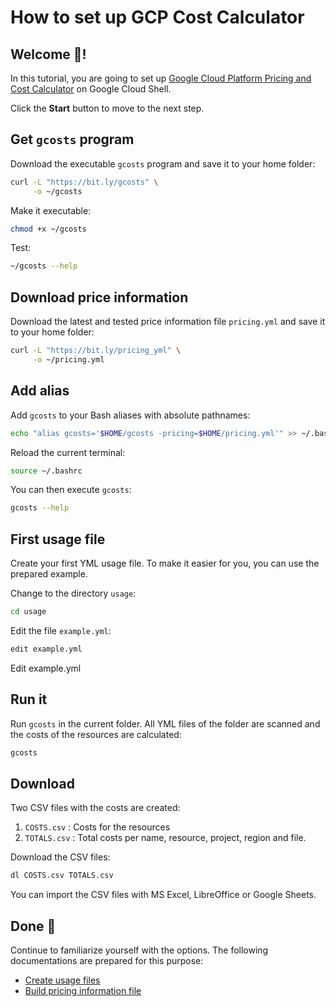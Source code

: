 # How to set up GCP Cost Calculator

## Welcome 👋!

In this tutorial, you are going to set up [Google Cloud Platform Pricing and Cost Calculator](https://github.com/Cyclenerd/google-cloud-pricing-cost-calculator) on Google Cloud Shell.

<walkthrough-tutorial-duration duration="10"></walkthrough-tutorial-duration>

Click the **Start** button to move to the next step.

## Get `gcosts` program

Download the executable `gcosts` program and save it to your home folder:
```bash
curl -L "https://bit.ly/gcosts" \
     -o ~/gcosts
```

Make it executable:
```bash
chmod +x ~/gcosts
```

Test:
```bash
~/gcosts --help
```

## Download price information

Download the latest and tested price information file `pricing.yml` and save it to your home folder:
```bash
curl -L "https://bit.ly/pricing_yml" \
     -o ~/pricing.yml
```

## Add alias

Add `gcosts` to your Bash aliases with absolute pathnames:
```bash
echo "alias gcosts='$HOME/gcosts -pricing=$HOME/pricing.yml'" >> ~/.bash_aliases
```

Reload the current terminal:
```bash
source ~/.bashrc
```

You can then execute `gcosts`:
```bash
gcosts --help
```

## First usage file

Create your first YML usage file.
To make it easier for you, you can use the prepared example.

Change to the directory `usage`:
```bash
cd usage
```

Edit the file `example.yml`:
```bash
edit example.yml
```

<walkthrough-editor-open-file filePath="cloudshell_open/google-cloud-pricing-cost-calculator/usage/example.yml">Edit example.yml</walkthrough-editor-open-file>

## Run it

Run `gcosts` in the current folder.
All YML files of the folder are scanned and the costs of the resources are calculated:
```bash
gcosts
```

## Download

Two CSV files with the costs are created:

1. `COSTS.csv`  : Costs for the resources
1. `TOTALS.csv` : Total costs per name, resource, project, region and file.

Download the CSV files:
```bash
dl COSTS.csv TOTALS.csv
```

You can import the CSV files with MS Excel, LibreOffice or Google Sheets.

## Done 🎉

<walkthrough-conclusion-trophy></walkthrough-conclusion-trophy>

Continue to familiarize yourself with the options.
The following documentations are prepared for this purpose:

* [Create usage files](https://github.com/Cyclenerd/google-cloud-pricing-cost-calculator/tree/master/usage)
* [Build pricing information file](https://github.com/Cyclenerd/google-cloud-pricing-cost-calculator/tree/master/build)